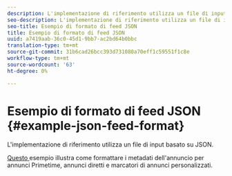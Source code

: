 ```yaml
---
description: L'implementazione di riferimento utilizza un file di input basato su JSON.
seo-description: L'implementazione di riferimento utilizza un file di input basato su JSON.
seo-title: Esempio di formato di feed JSON
title: Esempio di formato di feed JSON
uuid: a7419aab-36c0-45d1-9bb7-ac2bd64b0bbc
translation-type: tm+mt
source-git-commit: 31b6cad26bcc393d731080a70eff1c59551f1c8e
workflow-type: tm+mt
source-wordcount: '63'
ht-degree: 0%

---
```



# Esempio di formato di feed JSON {#example-json-feed-format}

L&#39;implementazione di riferimento utilizza un file di input basato su JSON.

[Questo ](https://help.adobe.com/en_US/primetime/api/reference_implementation/json-example.json) esempio illustra come formattare i metadati dell&#39;annuncio per annunci Primetime, annunci diretti e marcatori di annunci personalizzati.